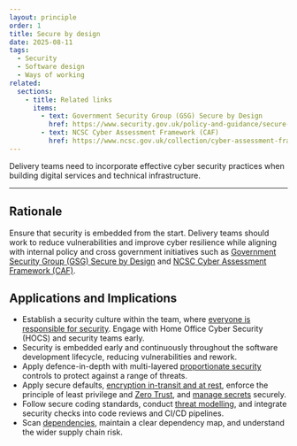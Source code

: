 ```yaml
---
layout: principle
order: 1
title: Secure by design
date: 2025-08-11
tags:
  - Security
  - Software design
  - Ways of working
related:
  sections:
    - title: Related links
      items:
        - text: Government Security Group (GSG) Secure by Design
          href: https://www.security.gov.uk/policy-and-guidance/secure-by-design/
        - text: NCSC Cyber Assessment Framework (CAF)
          href: https://www.ncsc.gov.uk/collection/cyber-assessment-framework
---
```


Delivery teams need to incorporate effective cyber security practices when building digital services and technical infrastructure.

---

## Rationale
Ensure that security is embedded from the start. Delivery teams should work to reduce vulnerabilities and improve cyber resilience while aligning with internal policy and cross government initiatives such as [Government Security Group (GSG) Secure by Design](https://www.security.gov.uk/policy-and-guidance/secure-by-design/) and [NCSC Cyber Assessment Framework (CAF)](https://www.ncsc.gov.uk/collection/cyber-assessment-framework).

## Applications and Implications
- Establish a security culture within the team, where [everyone is responsible for security](/principles/security-is-everyones-responsibility/). Engage with Home Office Cyber Security (HOCS) and security teams early.
- Security is embedded early and continuously throughout the software development lifecycle, reducing vulnerabilities and rework.
- Apply defence-in-depth with multi-layered [proportionate security](/principles/proportionate-security/) controls to protect against a range of threats.
- Apply secure defaults, [encryption in-transit and at rest](/standards/encrypting-data-rest-transit/), enforce the principle of least privilege and [Zero Trust](/principles/zero-trust/), and [manage secrets](/standards/managing-secrets/) securely.
- Follow secure coding standards, conduct [threat modelling](/patterns/threat-modelling/), and integrate security checks into code reviews and CI/CD pipelines.
- Scan [dependencies](/standards/managing-security-software-dependencies/), maintain a clear dependency map, and understand the wider supply chain risk.

